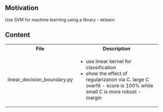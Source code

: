 <h2>Motivation</h2>
Use SVM for machine learning using a library - sklearn

<h2>Content</h2>
<table>
  <tr>
    <th>File</th>
    <th>Description</th>
  </tr>
  <tr>
    <td>linear_decision_boundary.py</td>
    <td>
    <ul>
    <li>use linear kernel for classification</li>
    <li>show the effect of regularization via C. large C overfit - score is 100% while small C is more robust - margin</li>
  </tr>
</table>
